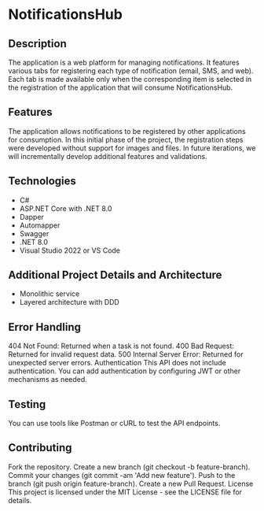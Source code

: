 # NotificationsHub

## Description
The application is a web platform for managing notifications. It features various tabs for registering each type of notification (email, SMS, and web). Each tab is made available only when the corresponding item is selected in the registration of the application that will consume NotificationsHub.

## Features
The application allows notifications to be registered by other applications for consumption. In this initial phase of the project, the registration steps were developed without support for images and files. In future iterations, we will incrementally develop additional features and validations.

## Technologies
- C#
- ASP.NET Core with .NET 8.0
- Dapper
- Automapper
- Swagger
- .NET 8.0
- Visual Studio 2022 or VS Code

## Additional Project Details and Architecture
- Monolithic service
- Layered architecture with DDD

## Error Handling
404 Not Found: Returned when a task is not found.
400 Bad Request: Returned for invalid request data.
500 Internal Server Error: Returned for unexpected server errors.
Authentication
This API does not include authentication. You can add authentication by configuring JWT or other mechanisms as needed.

## Testing
You can use tools like Postman or cURL to test the API endpoints.

## Contributing
Fork the repository.
Create a new branch (git checkout -b feature-branch).
Commit your changes (git commit -am 'Add new feature').
Push to the branch (git push origin feature-branch).
Create a new Pull Request.
License
This project is licensed under the MIT License - see the LICENSE file for details.
